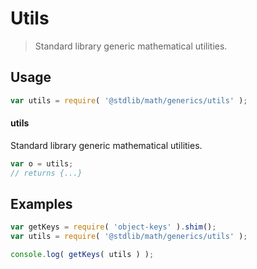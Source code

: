 # Utils

> Standard library generic mathematical utilities.


<section class="usage">

## Usage

``` javascript
var utils = require( '@stdlib/math/generics/utils' );
```

#### utils

Standard library generic mathematical utilities.

``` javascript
var o = utils;
// returns {...}
```

<!-- </usage> -->


<section class="examples">

## Examples

<!-- TODO: better examples -->

``` javascript
var getKeys = require( 'object-keys' ).shim();
var utils = require( '@stdlib/math/generics/utils' );

console.log( getKeys( utils ) );
```

<!-- </examples> -->


<section class="links">

<!-- </links> -->
